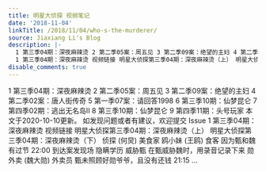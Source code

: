 ```yaml
---
title: 明星大侦探 视频笔记
date: '2018-11-04'
linkTitle: /2018/11/04/who-s-the-murderer/
source: Jiaxiang Li's Blog
description: |-
  1 第三季04期：深夜麻辣烫 2 第二季05案：周五见 3 第二季09案：绝望的主妇 4 第二季02案：唐人街传奇 5 第一季07案：请回答1998 6 第三季10期：仙梦昆仑 7 第四季02期：逃出无名岛II 8 第三季10期：仙梦昆仑 9 第四季11期：头号玩家 本文于2020-10-10更新。 如发现问题或者有建议，欢迎提交 Issue
  1 第三季04期：深夜麻辣烫 视频链接 明星大侦探第三季04期：深夜麻辣烫（上） 明星大侦探第三季04期：深夜麻辣烫（下） 侦探 (何炅) 美食家 鸥小妹 (王鸥) 食客 因为甄和魏有过节 22:00 到达案发现场 隐瞒学历 威胁甄 在甄威胁魏时，用录音记录下来 勋外卖 (魏大勋) 外卖员 甄未照顾好勋爷爷，且没有还钱 21:15 ...
disable_comments: true
---
```

1 第三季04期：深夜麻辣烫 2 第二季05案：周五见 3 第二季09案：绝望的主妇 4 第二季02案：唐人街传奇 5 第一季07案：请回答1998 6 第三季10期：仙梦昆仑 7 第四季02期：逃出无名岛II 8 第三季10期：仙梦昆仑 9 第四季11期：头号玩家 本文于2020-10-10更新。 如发现问题或者有建议，欢迎提交 Issue
1 第三季04期：深夜麻辣烫 视频链接 明星大侦探第三季04期：深夜麻辣烫（上） 明星大侦探第三季04期：深夜麻辣烫（下） 侦探 (何炅) 美食家 鸥小妹 (王鸥) 食客 因为甄和魏有过节 22:00 到达案发现场 隐瞒学历 威胁甄 在甄威胁魏时，用录音记录下来 勋外卖 (魏大勋) 外卖员 甄未照顾好勋爷爷，且没有还钱 21:15 ...